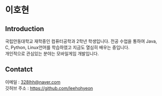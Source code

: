 # 이호현
## Introduction
국립안동대학교 재학중인 컴퓨터공학과 2학년 학생입니다. 
전공 수업을 통하여 Java, C, Python, Linux언어를 학습하였고 지금도 열심히 배우는 중입니다. <br>
개인적으로 관심있는 분야는 모바일게임 개발입니다.

## Contatct
이메일 : <328lhh@naver.com> <br>
깃허브 주소 : <https://github.com/leehohyeon>
